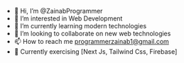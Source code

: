 - 👋 Hi, I’m @ZainabProgrammer
- 👀 I’m interested in Web Development
- 🌱 I’m currently learning modern technologies
- 💞️ I’m looking to collaborate on new web technologies
- 📫 How to reach me programmerzainab1@gmail.com
- 🌱 Currently exercising [Next Js, Tailwind Css, Firebase] 


<!---
ZainabProgrammer/ZainabProgrammer is a ✨ special ✨ repository because its `README.md` (this file) appears on your GitHub profile.
You can click the Preview link to take a look at your changes.
--->
